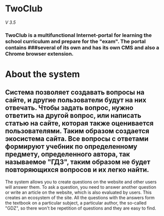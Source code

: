# TwoClub
*V 3.5*
### TwoClub is a multifunctional Internet-portal for learning the school curriculum and prepare for the "exam". The portal contains ###several of its own and has its own CMS and also a Chrome browser extension.

# About the system
Система позволяет создавать вопросы на сайте, и другие пользователи будут на них отвечать. Чтобы задать вопрос, нужно ответить на другой вопрос, или написать статью на сайте, которая также оценивается пользователями. Таким образом создается экосистема сайта. Все вопросы с ответами формируют учебник по определенному предмету, определенного автора, так называемое "ГДЗ", таким образом не будет повторяющихся вопросов и их легко найти.
------------------------------------------------------------------------------------------------------------------------------------------
The system allows you to create questions on the website and other users will answer them. To ask a question, you need to answer another question or write an article on the website, which is also evaluated by users. This creates an ecosystem of the site. All the questions with the answers form the textbook on a particular subject, a particular author, the so-called "GDZ", so there won't be repetition of questions and they are easy to find.

